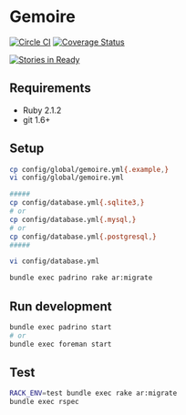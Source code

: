# Gemoire

[![Circle CI](https://circleci.com/gh/sue445/gemoire/tree/master.png?style=badge)](https://circleci.com/gh/sue445/gemoire/tree/master)
[![Coverage Status](https://img.shields.io/coveralls/sue445/gemoire.svg)](https://coveralls.io/r/sue445/gemoire)

[![Stories in Ready](https://badge.waffle.io/sue445/gemoire.svg?label=ready&title=Ready)](http://waffle.io/sue445/gemoire)

## Requirements
* Ruby 2.1.2
* git 1.6+

## Setup
```bash
cp config/global/gemoire.yml{.example,}
vi config/global/gemoire.yml

#####
cp config/database.yml{.sqlite3,}
# or
cp config/database.yml{.mysql,}
# or
cp config/database.yml{.postgresql,}
#####

vi config/database.yml

bundle exec padrino rake ar:migrate
```

## Run development
```bash
bundle exec padrino start
# or
bundle exec foreman start
```

## Test
```bash
RACK_ENV=test bundle exec rake ar:migrate
bundle exec rspec
```
